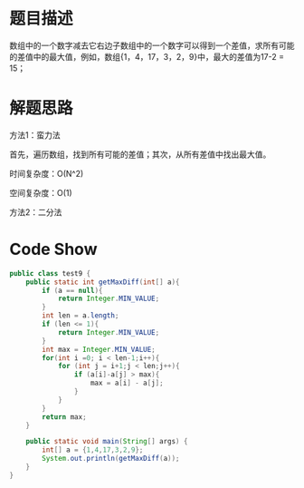 # 题目描述

数组中的一个数字减去它右边子数组中的一个数字可以得到一个差值，求所有可能的差值中的最大值，例如，数组{1，4，17，3，2，9}中，最大的差值为17-2 = 15；

# 解题思路

方法1：蛮力法

首先，遍历数组，找到所有可能的差值；其次，从所有差值中找出最大值。

时间复杂度：O(N^2)

空间复杂度：O(1)

方法2：二分法



# Code Show

```java
public class test9 {
    public static int getMaxDiff(int[] a){
        if (a == null){
            return Integer.MIN_VALUE;
        }
        int len = a.length;
        if (len <= 1){
            return Integer.MIN_VALUE;
        }
        int max = Integer.MIN_VALUE;
        for(int i =0; i < len-1;i++){
            for (int j = i+1;j < len;j++){
                if (a[i]-a[j] > max){
                    max = a[i] - a[j];
                }
            }
        }
        return max;
    }

    public static void main(String[] args) {
        int[] a = {1,4,17,3,2,9};
        System.out.println(getMaxDiff(a));
    }
}
```

